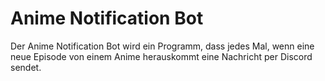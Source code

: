 # Anime Notification Bot

Der Anime Notification Bot wird ein Programm, dass jedes Mal, wenn eine neue Episode von einem Anime herauskommt eine Nachricht per Discord sendet.


